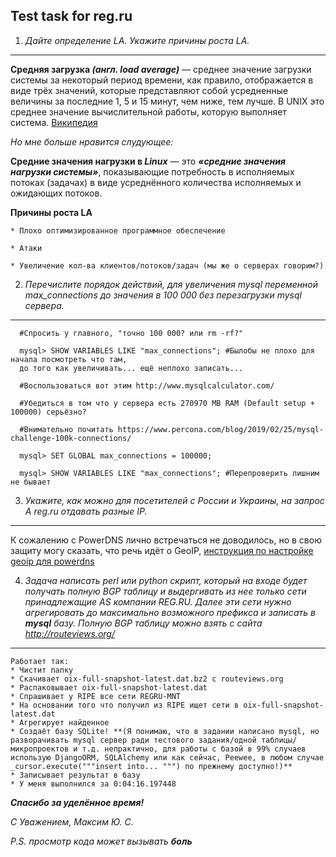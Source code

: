 ## Test task for reg.ru

1. _Дайте определение LA. Укажите причины роста LA._
---

   **Средняя загрузка _(англ. load average)_** — среднее значение загрузки системы за некоторый период времени, как правило, отображается в виде трёх значений, которые представляют собой усредненные величины за последние 1, 5 и 15 минут, чем ниже, тем лучше. В UNIX это среднее значение вычислительной работы, которую выполняет система.
[Википедия](https://ru.wikipedia.org/wiki/Load_Average)

  _Но мне больше нравится слудующее:_

   **Средние значения нагрузки в _Linux_** — это **_«средние значения нагрузки системы»_**, показывающие потребность в исполняемых потоках (задачах) в виде усреднённого количества исполняемых и ожидающих потоков.

   **Причины роста LA**
        
    * Плохо оптимизированное программное обеспечение

    * Атаки

    * Увеличение кол-ва клиентов/потоков/задач (мы же о серверах говорим?)
    
2. _Перечислите порядок действий, для увеличения mysql переменной max_connections до значения в 100 000 без перезагрузки mysql сервера._
---
      
      #Спросить у главного, "точно 100 000? или rm -rf?"

      mysql> SHOW VARIABLES LIKE "max_connections"; #Былобы не плохо для начала посмотреть что там, 
      до того как увеличивать... ещё неплохо записать...
      
      #Воспользоваться вот этим http://www.mysqlcalculator.com/
      
      #Убедиться в том что у сервера есть 270970 MB RAM (Default setup + 100000) серьёзно?
      
      #Внимательно почитать https://www.percona.com/blog/2019/02/25/mysql-challenge-100k-connections/

      mysql> SET GLOBAL max_connections = 100000;

      mysql> SHOW VARIABLES LIKE "max_connections"; #Перепроверить лишним не бывает

3. _Укажите, как можно для посетителей с России и Украины, на запрос A reg.ru отдавать разные IP._
---

   К сожалению с PowerDNS лично встречаться не доводилось, но в свою защиту могу сказать, что речь идёт о GeoIP, [инструкция по настройке geoip для powerdns](https://doc.powerdns.com/authoritative/backends/geoip.html)

4. _Задача написать perl или python скрипт, который на входе будет получать полную BGP таблицу и выдергивать из нее только сети принадлежащие AS компании REG.RU. Далее эти сети нужно агрегировать до максимально возможного префикса и записать в **mysql** базу. Полную BGP таблицу можно взять с сайта http://routeviews.org/_
---

    Работает так:
    * Чистит папку
    * Скачивает oix-full-snapshot-latest.dat.bz2 с routeviews.org
    * Распаковывает oix-full-snapshot-latest.dat
    * Спрашивает у RIPE все сети REGRU-MNT
    * На основании того что получил из RIPE ищет сети в oix-full-snapshot-latest.dat
    * Агрегирует найденное
    * Создаёт базу SQLite! **(Я понимаю, что в задании написано mysql, но разворачивать mysql сервер ради тестового задания/одной таблицы/микропроектов и т.д. непрактично, для работы с базой в 99% случаев использую DjangoORM, SQLAlchemy или как сейчас, Peewee, в любом случае _cursor.execute("""insert into... """) по прежнему доступно!)**
    * Записывает результат в базу
    * У меня выполнился за 0:04:16.197448

_**Спасибо за уделённое время!**_

_С Уважением, Максим Ю. С._

_P.S. просмотр кода может вызывать **боль**_
